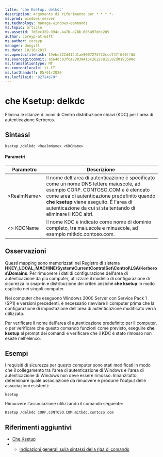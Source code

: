 ```yaml
---
title: 'che Ksetup: delkdc'
description: Argomento di riferimento per * * * *-
ms.prod: windows-server
ms.technology: manage-windows-commands
ms.topic: article
ms.assetid: 7d6ec389-094c-4a7b-a78b-605497ddc289
author: coreyp-at-msft
ms.author: coreyp
manager: dongill
ms.date: 10/16/2017
ms.openlocfilehash: 19ebe322d414d1ae9007275772ccd747f6f0ff8d
ms.sourcegitcommit: ab64dc83fca28039416c26226815502d0193500c
ms.translationtype: MT
ms.contentlocale: it-IT
ms.lasthandoff: 05/01/2020
ms.locfileid: "82724670"
---
```

# <a name="ksetupdelkdc"></a>che Ksetup: delkdc



Elimina le istanze di nomi di Centro distribuzione chiavi (KDC) per l'area di autenticazione Kerberos.

## <a name="syntax"></a>Sintassi

```
ksetup /delkdc <RealmName> <KDCName>
```

#### <a name="parameters"></a>Parametri

|Parametro|Descrizione|
|---------|-----------|
|\<RealmName>|Il nome dell'area di autenticazione è specificato come un nome DNS lettere maiuscole, ad esempio CORP. CONTOSO.COM e è elencato come area di autenticazione predefinito quando **che ksetup** viene eseguito. È l'area di autenticazione da cui si sta tentando di eliminare il KDC altri.|
|\<> KDCName|Il nome KDC è indicato come nome di dominio completo, tra maiuscole e minuscole, ad esempio mitkdc.contoso.com.|

## <a name="remarks"></a>Osservazioni

Questi mapping sono memorizzati nel Registro di sistema **HKEY_LOCAL_MACHINE\System\CurrentControlSet\Control\LSA\Kerberos\Domains**. Per rimuovere i dati di configurazione dell'area di autenticazione da più computer, utilizzare il modello di configurazione di sicurezza lo snap-in e distribuzione dei criteri anziché **che ksetup** in modo esplicito nei singoli computer.

Nei computer che eseguono Windows 2000 Server con Service Pack 1 (SP1) e versioni precedenti, è necessario riavviare il computer prima che la configurazione di impostazione dell'area di autenticazione modificato verrà utilizzata.

Per verificare il nome dell'area di autenticazione predefinito per il computer, o per verificare che questo comando funzioni come previsto, eseguire **che ksetup** al prompt dei comandi e verificare che il KDC è stato rimosso non esiste nell'elenco.

## <a name="examples"></a>Esempi

I requisiti di sicurezza per questo computer sono stati modificati in modo che il collegamento tra l'area di autenticazione di Windows e l'area di autenticazione di Windows non deve essere rimosso. Innanzitutto, determinare quale associazione da rimuovere e produrre l'output delle associazioni esistenti:
```
ksetup
```
Rimuovere l'associazione utilizzando il comando seguente:
```
Ksetup /delkdc CORP.CONTOSO.COM mitkdc.contoso.com
```

## <a name="additional-references"></a>Riferimenti aggiuntivi

-   [Che Ksetup](ksetup.md)
-   - [Indicazioni generali sulla sintassi della riga di comando](command-line-syntax-key.md)